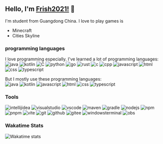 ## Hello, I'm [Frish2021!](https://github.com/XieFrish2021) 👋

I'm student from Guangdong China.
I love to play games is
 - Minecraft
 - Cities Skyline

### programming languages

I love programming especially.
I've learned a lot of programming languages: \
![java](https://img.shields.io/badge/-Java-blue?style=for-the-badge&logo=OpenJDK&logoColor=white)
![kotlin](https://img.shields.io/badge/-Kotlin-blue?style=for-the-badge&logo=kotlin&logoColor=white)
![C](https://img.shields.io/badge/-c-blue?style=for-the-badge&logo=c&logoColor=white)
![python](https://img.shields.io/badge/-Python-blue?style=for-the-badge&logo=python&logoColor=white)
![go](https://img.shields.io/badge/-Go-blue?style=for-the-badge&logo=go&logoColor=white)
![rust](https://img.shields.io/badge/-Rust-blue?style=for-the-badge&logo=rust&logoColor=white)
![c](https://img.shields.io/badge/-C-blue?style=for-the-badge&logo=c&logoColor=white)
![cpp](https://img.shields.io/badge/-C++-blue?style=for-the-badge&logo=cplusplus&logoColor=blue&logoColor=white)
![javascript](https://img.shields.io/badge/-JavaScript-blue?style=for-the-badge&logo=javascript&logoColor=white)
![html](https://img.shields.io/badge/-HTML-blue?style=for-the-badge&logo=html5&logoColor=white)
![css](https://img.shields.io/badge/-CSS-blue?style=for-the-badge&logo=css3&logoColor=white)
![typescript](https://img.shields.io/badge/-TypeScript-blue?style=for-the-badge&logo=typescript&logoColor=white)

But I mostly use these programming languages: \
![java](https://img.shields.io/badge/-Java-blue?style=for-the-badge&logo=OpenJDK&logoColor=white)
![kotlin](https://img.shields.io/badge/-Kotlin-blue?style=for-the-badge&logo=kotlin&logoColor=white)
![javascript](https://img.shields.io/badge/-JavaScript-blue?style=for-the-badge&logo=javascript&logoColor=white)
![html](https://img.shields.io/badge/-HTML-blue?style=for-the-badge&logo=html5&logoColor=white)
![css](https://img.shields.io/badge/-CSS-blue?style=for-the-badge&logo=css3&logoColor=white)
![typescript](https://img.shields.io/badge/-TypeScript-blue?style=for-the-badge&logo=typescript&logoColor=white)

### Tools
![intellijidea](https://img.shields.io/badge/-IntelliJ_IDEA-black?style=for-the-badge&logo=intellijidea&logoColor=white)
![visualstudio](https://img.shields.io/badge/-Visual_Studio-black?style=for-the-badge&logo=materialdesignicons&logoColor=white)
![vscode](https://img.shields.io/badge/-Visual_Studio_Code-black?style=for-the-badge&logo=materialdesignicons&logoColor=white)
![maven](https://img.shields.io/badge/-Maven-black?style=for-the-badge&logo=apache-maven&logoColor=white)
![gradle](https://img.shields.io/badge/-Gradle-black?style=for-the-badge&logo=gradle&logoColor=white)
![nodejs](https://img.shields.io/badge/-Node.js-black?style=for-the-badge&logo=node.js&logoColor=white)
![npm](https://img.shields.io/badge/-NPM-black?style=for-the-badge&logo=npm&logoColor=white)
![pnpm](https://img.shields.io/badge/-PNPM-black?style=for-the-badge&logo=pnpm&logoColor=white)
![vite](https://img.shields.io/badge/-Vite-black?style=for-the-badge&logo=vite&logoColor=white)
![git](https://img.shields.io/badge/-Git-black?style=for-the-badge&logo=git&logoColor=white)
![github](https://img.shields.io/badge/Github-black?style=for-the-badge&logo=github&logoColor=white)
![gitee](https://img.shields.io/badge/-Gitee-black?style=for-the-badge&logo=gitee&logoColor=white)
![windowsterminal](https://img.shields.io/badge/-Windows_Terminal-black?style=for-the-badge&logo=gnometerminal&logoColor=white)
![obs](https://img.shields.io/badge/-OBS-black?style=for-the-badge&logo=obsstudio&logoColor=white)

### Wakatime Stats
![Wakatime stats](https://github-readme-stats.vercel.app/api/top-langs/?username=XieFrish2021&layout=compact)
